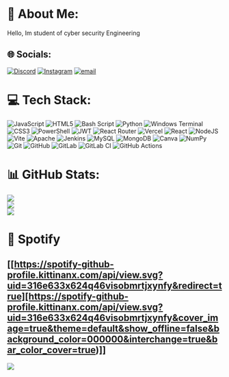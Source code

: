 # 💫 About Me:
Hello, Im student of cyber security Engineering 


## 🌐 Socials:
[![Discord](https://img.shields.io/badge/Discord-%237289DA.svg?logo=discord&logoColor=white)](https://discord.gg/_only_linx_) [![Instagram](https://img.shields.io/badge/Instagram-%23E4405F.svg?logo=Instagram&logoColor=white)](https://instagram.com/@rms256) [![email](https://img.shields.io/badge/Email-D14836?logo=gmail&logoColor=white)](mailto:mixtop256@gmail.com) 

# 💻 Tech Stack:
![JavaScript](https://img.shields.io/badge/javascript-%23323330.svg?style=for-the-badge&logo=javascript&logoColor=%23F7DF1E) ![HTML5](https://img.shields.io/badge/html5-%23E34F26.svg?style=for-the-badge&logo=html5&logoColor=white) ![Bash Script](https://img.shields.io/badge/bash_script-%23121011.svg?style=for-the-badge&logo=gnu-bash&logoColor=white) ![Python](https://img.shields.io/badge/python-3670A0?style=for-the-badge&logo=python&logoColor=ffdd54) ![Windows Terminal](https://img.shields.io/badge/Windows%20Terminal-%234D4D4D.svg?style=for-the-badge&logo=windows-terminal&logoColor=white) ![CSS3](https://img.shields.io/badge/css3-%231572B6.svg?style=for-the-badge&logo=css3&logoColor=white) ![PowerShell](https://img.shields.io/badge/PowerShell-%235391FE.svg?style=for-the-badge&logo=powershell&logoColor=white) ![JWT](https://img.shields.io/badge/JWT-black?style=for-the-badge&logo=JSON%20web%20tokens) ![React Router](https://img.shields.io/badge/React_Router-CA4245?style=for-the-badge&logo=react-router&logoColor=white) ![Vercel](https://img.shields.io/badge/vercel-%23000000.svg?style=for-the-badge&logo=vercel&logoColor=white) ![React](https://img.shields.io/badge/react-%2320232a.svg?style=for-the-badge&logo=react&logoColor=%2361DAFB) ![NodeJS](https://img.shields.io/badge/node.js-6DA55F?style=for-the-badge&logo=node.js&logoColor=white) ![Vite](https://img.shields.io/badge/vite-%23646CFF.svg?style=for-the-badge&logo=vite&logoColor=white) ![Apache](https://img.shields.io/badge/apache-%23D42029.svg?style=for-the-badge&logo=apache&logoColor=white) ![Jenkins](https://img.shields.io/badge/jenkins-%232C5263.svg?style=for-the-badge&logo=jenkins&logoColor=white) ![MySQL](https://img.shields.io/badge/mysql-4479A1.svg?style=for-the-badge&logo=mysql&logoColor=white) ![MongoDB](https://img.shields.io/badge/MongoDB-%234ea94b.svg?style=for-the-badge&logo=mongodb&logoColor=white) ![Canva](https://img.shields.io/badge/Canva-%2300C4CC.svg?style=for-the-badge&logo=Canva&logoColor=white) ![NumPy](https://img.shields.io/badge/numpy-%23013243.svg?style=for-the-badge&logo=numpy&logoColor=white) ![Git](https://img.shields.io/badge/git-%23F05033.svg?style=for-the-badge&logo=git&logoColor=white) ![GitHub](https://img.shields.io/badge/github-%23121011.svg?style=for-the-badge&logo=github&logoColor=white) ![GitLab](https://img.shields.io/badge/gitlab-%23181717.svg?style=for-the-badge&logo=gitlab&logoColor=white) ![GitLab CI](https://img.shields.io/badge/gitlab%20CI-%23181717.svg?style=for-the-badge&logo=gitlab&logoColor=white) ![GitHub Actions](https://img.shields.io/badge/github%20actions-%232671E5.svg?style=for-the-badge&logo=githubactions&logoColor=white)
# 📊 GitHub Stats:
![](https://github-readme-stats.vercel.app/api?username=RMSULTAN256&theme=dark&hide_border=false&include_all_commits=false&count_private=false)<br/>
![](https://nirzak-streak-stats.vercel.app/?user=RMSULTAN256&theme=dark&hide_border=false)<br/>
![](https://github-readme-stats.vercel.app/api/top-langs/?username=RMSULTAN256&theme=dark&hide_border=false&include_all_commits=false&count_private=false&layout=compact)

# 🎵 Spotify
[[https://spotify-github-profile.kittinanx.com/api/view.svg?uid=316e633x624q46visobmrtjxynfy&redirect=true][https://spotify-github-profile.kittinanx.com/api/view.svg?uid=316e633x624q46visobmrtjxynfy&cover_image=true&theme=default&show_offline=false&background_color=000000&interchange=true&bar_color_cover=true)]]
---
[![](https://visitcount.itsvg.in/api?id=RMSULTAN256&icon=0&color=0)](https://visitcount.itsvg.in)

<!-- Proudly created with GPRM ( https://gprm.itsvg.in ) -->
